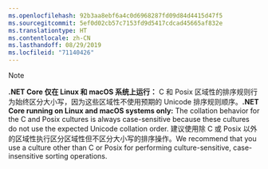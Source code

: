 ```yaml
---
ms.openlocfilehash: 92b3aa8ebf6a4c0d6968287fd09d84d4415d47f5
ms.sourcegitcommit: 5ef0d02cb57c7153fd9d5417cdcad45665af832e
ms.translationtype: HT
ms.contentlocale: zh-CN
ms.lasthandoff: 08/29/2019
ms.locfileid: "71140426"
---
```

> [!NOTE]
> <span data-ttu-id="a51f7-101">**.NET Core 仅在 Linux 和 macOS 系统上运行：** C 和 Posix 区域性的排序规则行为始终区分大小写，因为这些区域性不使用预期的 Unicode 排序规则顺序。</span><span class="sxs-lookup"><span data-stu-id="a51f7-101">**.NET Core running on Linux and macOS systems only:** The collation behavior for the C and Posix cultures is always case-sensitive because these cultures do not use the expected Unicode collation order.</span></span> <span data-ttu-id="a51f7-102">建议使用除 C 或 Posix 以外的区域性执行区分区域性但不区分大小写的排序操作。</span><span class="sxs-lookup"><span data-stu-id="a51f7-102">We recommend that you use a culture other than C or Posix for performing culture-sensitive, case-insensitive sorting operations.</span></span>  
